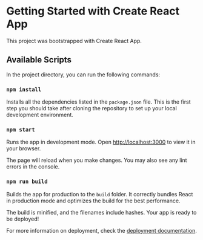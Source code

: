 # Getting Started with Create React App

This project was bootstrapped with Create React App.

## Available Scripts

In the project directory, you can run the following commands:

### `npm install`
Installs all the dependencies listed in the `package.json` file. This is the first step you should take after cloning the repository to set up your local development environment.

### `npm start`
Runs the app in development mode. Open [http://localhost:3000](http://localhost:3000) to view it in your browser.

The page will reload when you make changes. You may also see any lint errors in the console.

### `npm run build`
Builds the app for production to the `build` folder. It correctly bundles React in production mode and optimizes the build for the best performance.

The build is minified, and the filenames include hashes. Your app is ready to be deployed!

For more information on deployment, check the [deployment documentation](https://create-react-app.dev/docs/deployment).
